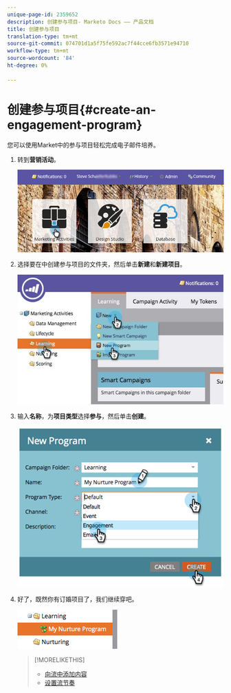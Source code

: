 ```yaml
---
unique-page-id: 2359652
description: 创建参与项目- Marketo Docs —— 产品文档
title: 创建参与项目
translation-type: tm+mt
source-git-commit: 074701d1a5f75fe592ac7f44cce6fb3571e94710
workflow-type: tm+mt
source-wordcount: '84'
ht-degree: 0%

---
```



# 创建参与项目{#create-an-engagement-program}

您可以使用Market中的参与项目轻松完成电子邮件培养。

1. 转到&#x200B;**营销活动**。

   ![](assets/login-marketing-activities.png)

1. 选择要在中创建参与项目的文件夹，然后单击&#x200B;**新建**&#x200B;和&#x200B;**新建项目**。

   ![](assets/newprogramlifecycle.jpg)

1. 输入&#x200B;**名称**，为&#x200B;**项目类型**&#x200B;选择&#x200B;**参与**，然后单击&#x200B;**创建**。

   ![](assets/image2014-9-15-15-3a35-3a32.png)

1. 好了，既然你有订婚项目了，我们继续穿吧。

   ![](assets/image2014-9-15-15-3a35-3a38.png)

   >[!MORELIKETHIS]
   >
   >* [向流中添加内容](/help/marketo/product-docs/email-marketing/drip-nurturing/creating-an-engagement-program/add-a-stream.md)
   >* [设置流节奏](/help/marketo/product-docs/email-marketing/drip-nurturing/engagement-program-streams/set-stream-cadence.md)

